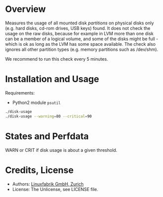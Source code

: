 # Overview

Measures the usage of all mounted disk _partitions_ on physical disks only (e.g. hard disks, cd-rom drives, USB keys) found. It does not check the usage on the raw disks, because for example in LVM more than one disk can be a member of a logical volume, and some of the disks might be full - which is ok as long as the LVM has some space available. The check also ignores all other partition types (e.g. memory partitions such as /dev/shm).

We recommend to run this check every 5 minutes.


# Installation and Usage

Requirements:
* Python2 module `psutil`

```bash
./disk-usage
./disk-usage --warning=80 --critical=90
```

# States and Perfdata

WARN or CRIT if disk usage is about a given threshold.


# Credits, License

* Authors: [Linuxfabrik GmbH, Zurich](https://www.linuxfabrik.ch)
* License: The Unlicense, see LICENSE file.
